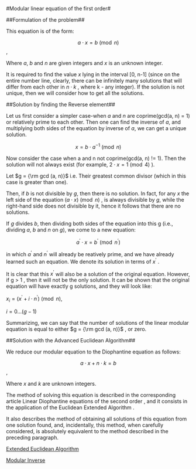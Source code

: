 <!--?title Modular linear equation -->
#Modular linear equation of the first order#

##Formulation of the problem##

This equation is of the form:

$$a \cdot x = b \pmod n$$,

Where $a$, $b$ and $n$ are given integers and $x$ is an unknown integer.

It is required to find the value $x$ lying in the interval [0, n-1] (since on the entire number line, clearly, there can be infinitely many solutions that will differ from each other in $n \cdot k$ , where k - any integer). If the solution is not unique, then we will consider how to get all the solutions.

##Solution by finding the Reverse element##

Let us first consider a simpler case-when $a$ and $n$ are coprime(gcd(a, n) = 1) or relatively prime to each other. Then one can find the inverse of $a$, and multiplying both sides of the equation by inverse of $a$, we can get a unique solution.

$$x = b \cdot a ^ {- 1} \pmod n$$

Now consider the case when a and n not coprime(gcd(a, n) != 1). Then the solution will not always exist (for example, $2\cdot x = 1\pmod 4$ ).

Let $g = {\rm gcd (a, n)}$ i.e. Their greatest common divisor (which in this case is greater than one).

Then, if $b$ is not divisible by $g$, then there is no solution. In fact, for any $x$ the left side of the equation $(a\cdot x)\pmod n$ , is always divisible by $g$, while the right-hand side does not divisible by it, hence it follows that there are no solutions.

If $g$ divides $b$, then dividing both sides of the equation into this g  (i.e., dividing $a$, $b$ and $n$ on $g$), we come to a new equation:

$$a^\prime\cdot x = b^\prime\pmod{n^\prime}$$

in which $a^\prime$ and $n^\prime$ will already be reatively prime, and we have already learned such an equation. We denote its solution in terms of $x^\prime$ .

It is clear that this $x^\prime$ will also be a solution of the original equation. However, if g > 1 , then it will not be the only solution. It can be shown that the original equation will have exactly g solutions, and they will look like:

$x_i = (x^\prime + i\cdot n^\prime) \pmod n$,

$i = 0\ldots(g-1)$

Summarizing, we can say that the number of solutions of the linear modular equation is equal to either $g = {\rm gcd (a, n)}$ , or zero.

##Solution with the Advanced Euclidean Algorithm##

We reduce our modular equation to the Diophantine equation as follows:

$$a \cdot x + n \cdot k = b$$,

Where $x$ and $k$ are unknown integers.

The method of solving this equation is described in the corresponding article Linear Diophantine equations of the second order , and it consists in the application of the Euclidean Extended Algorithm .

It also describes the method of obtaining all solutions of this equation from one solution found, and, incidentally, this method, when carefully considered, is absolutely equivalent to the method described in the preceding paragraph.

[Extended Euclidean Algorithm](https://e-maxx-eng.appspot.com/algebra/euclid-algorithm.html)

[Modular Inverse](https://e-maxx-eng.appspot.com/algebra/module-inverse.html)
